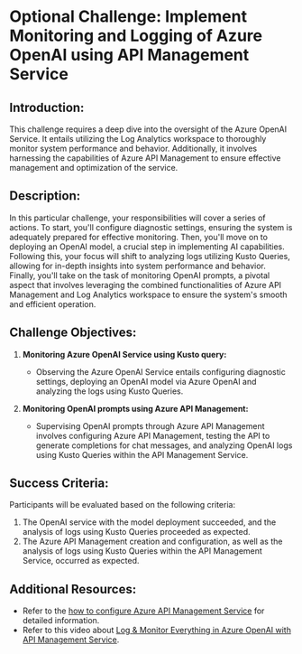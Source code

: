 # Optional Challenge: Implement Monitoring and Logging of Azure OpenAI using API Management Service

## Introduction:

This challenge requires a deep dive into the oversight of the Azure OpenAI Service. It entails utilizing the Log Analytics workspace to thoroughly monitor system performance and behavior. Additionally, it involves harnessing the capabilities of Azure API Management to ensure effective management and optimization of the service.

## Description:

In this particular challenge, your responsibilities will cover a series of actions. To start, you'll configure diagnostic settings, ensuring the system is adequately prepared for effective monitoring. Then, you'll move on to deploying an OpenAI model, a crucial step in implementing AI capabilities. Following this, your focus will shift to analyzing logs utilizing Kusto Queries, allowing for in-depth insights into system performance and behavior. Finally, you'll take on the task of monitoring OpenAI prompts, a pivotal aspect that involves leveraging the combined functionalities of Azure API Management and Log Analytics workspace to ensure the system's smooth and efficient operation.

## Challenge Objectives:

1. **Monitoring Azure OpenAI Service using Kusto query:**
   - Observing the Azure OpenAI Service entails configuring diagnostic settings, deploying an OpenAI model via Azure OpenAI and analyzing the logs using Kusto Queries.

2. **Monitoring OpenAI prompts using Azure API Management:**
   - Supervising OpenAI prompts through Azure API Management involves configuring Azure API Management, testing the API to generate completions for chat messages, and analyzing OpenAI logs using Kusto Queries within the API Management Service.
  
## Success Criteria:

Participants will be evaluated based on the following criteria:

1. The OpenAI service with the model deployment succeeded, and the analysis of logs using Kusto Queries proceeded as expected.
2. The Azure API Management creation and configuration, as well as the analysis of logs using Kusto Queries within the API Management Service, occurred as expected.

## Additional Resources:

- Refer to the [how to configure Azure API Management Service](https://github.com/Azure-Samples/openai-python-enterprise-logging/blob/main/README.md) for detailed information.
- Refer to this video about [Log & Monitor Everything in Azure OpenAI with API Management Service](https://github.com/Azure-Samples/openai-python-enterprise-logging/blob/main/README.md).
